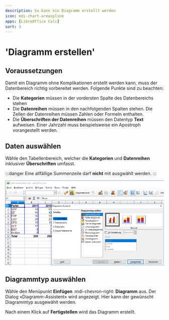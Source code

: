 ```yaml
---
description: So kann ein Diagramm erstellt werden
icon: mdi-chart-areaspline
apps: [LibreOffice Calc]
sort: 3
---
```


# 'Diagramm erstellen'




## Voraussetzungen

Damit ein Diagramm ohne Komplikationen erstellt werden kann, muss der Datenbereich richtig vorbereitet werden. Folgende Punkte sind zu beachten:

- Die **Kategorien** müssen in der vordersten Spalte des Datenbereichs stehen
- Die **Datenreihen** müssen in den nachfolgenden Spalten stehen. Die Zellen der Datenreihen müssen Zahlen oder Formeln enthalten.
- Die **Überschriften der Datenreihen** müssen den Datentyp **Text** aufweisen. Einer Jahrzahl muss beispielsweise ein Apostroph vorangestellt werden.

## Daten auswählen

Wähle den Tabellenbereich, welcher die **Kategorien** und **Datenreihen** inklusiver **Überschriften** umfasst.

:::danger
Eine allfällige Summenzeile darf **nicht** mit ausgwählt werden.
:::

![](./images/create-diagram.lo.png)

## Diagrammtyp auswählen

Wähle den Menüpunkt __Einfügen__ :mdi-chevron-right: __Diagramm__ aus. Der Dialog «Diagramm-Assistent» wird angezeigt. Hier kann der gewünscht Diagrammtyp ausgewählt werden.

Nach einem Klick auf __Fertigstellen__ wird das Diagramm erstellt.
